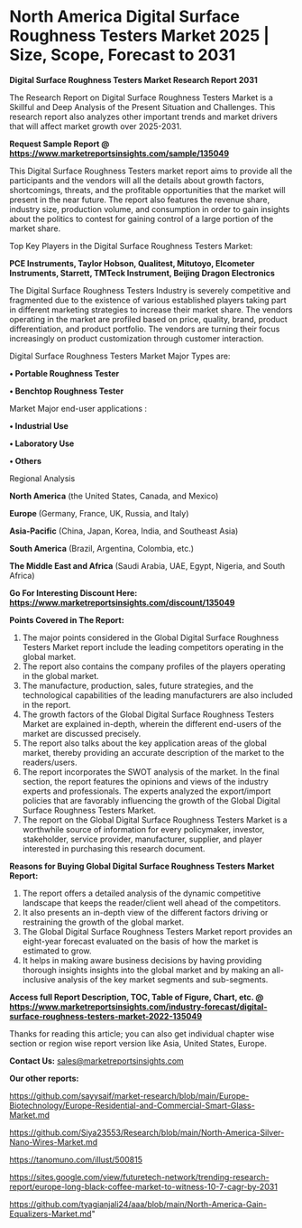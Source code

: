  # North America Digital Surface Roughness Testers Market 2025 | Size, Scope, Forecast to 2031

<strong>Digital Surface Roughness Testers Market Research Report 2031</strong>

The Research Report on Digital Surface Roughness Testers Market is a Skillful and Deep Analysis of the Present Situation and Challenges. This research report also analyzes other important trends and market drivers that will affect market growth over 2025-2031.

<strong>Request Sample Report @ <a href=https://www.marketreportsinsights.com/sample/135049>https://www.marketreportsinsights.com/sample/135049</a></strong>

This Digital Surface Roughness Testers market report aims to provide all the participants and the vendors will all the details about growth factors, shortcomings, threats, and the profitable opportunities that the market will present in the near future. The report also features the revenue share, industry size, production volume, and consumption in order to gain insights about the politics to contest for gaining control of a large portion of the market share.

Top Key Players in the Digital Surface Roughness Testers Market:

<strong>PCE Instruments, Taylor Hobson, Qualitest, Mitutoyo, Elcometer Instruments, Starrett, TMTeck Instrument, Beijing Dragon Electronics</strong>

The Digital Surface Roughness Testers Industry is severely competitive and fragmented due to the existence of various established players taking part in different marketing strategies to increase their market share. The vendors operating in the market are profiled based on price, quality, brand, product differentiation, and product portfolio. The vendors are turning their focus increasingly on product customization through customer interaction.

Digital Surface Roughness Testers Market Major Types are:

<strong>• Portable Roughness Tester

• Benchtop Roughness Tester</strong>

Market Major end-user applications :

<strong>• Industrial Use

• Laboratory Use

• Others</strong>

Regional Analysis

</u><strong><b>North America</b></strong> (the United States, Canada, and Mexico)

<strong><b>Europe </b></strong>(Germany, France, UK, Russia, and Italy)

<strong><b>Asia-Pacific</b></strong> (China, Japan, Korea, India, and Southeast Asia)

<strong><b>South America</b></strong> (Brazil, Argentina, Colombia, etc.)

<strong><b>The Middle East and Africa</b></strong> (Saudi Arabia, UAE, Egypt, Nigeria, and South Africa)

<strong>Go For Interesting Discount Here: <a href=https://www.marketreportsinsights.com/discount/135049>https://www.marketreportsinsights.com/discount/135049</a></strong>

<strong>Points Covered in The Report:</strong>
<ol>
  <li>The major points considered in the Global Digital Surface Roughness Testers Market report include the leading competitors operating in the global market.</li>
  <li>The report also contains the company profiles of the players operating in the global market.</li>
  <li>The manufacture, production, sales, future strategies, and the technological capabilities of the leading manufacturers are also included in the report.</li>
  <li>The growth factors of the Global Digital Surface Roughness Testers Market are explained in-depth, wherein the different end-users of the market are discussed precisely.</li>
  <li>The report also talks about the key application areas of the global market, thereby providing an accurate description of the market to the readers/users.</li>
  <li>The report incorporates the SWOT analysis of the market. In the final section, the report features the opinions and views of the industry experts and professionals. The experts analyzed the export/import policies that are favorably influencing the growth of the Global Digital Surface Roughness Testers Market.</li>
  <li>The report on the Global Digital Surface Roughness Testers Market is a worthwhile source of information for every policymaker, investor, stakeholder, service provider, manufacturer, supplier, and player interested in purchasing this research document.</li>
</ol>
<strong>Reasons for Buying Global Digital Surface Roughness Testers Market Report:</strong>

<ol>
  <li>The report offers a detailed analysis of the dynamic competitive landscape that keeps the reader/client well ahead of the competitors.</li>
  <li>It also presents an in-depth view of the different factors driving or restraining the growth of the global market.</li>
  <li>The Global Digital Surface Roughness Testers Market report provides an eight-year forecast evaluated on the basis of how the market is estimated to grow.</li>
  <li>It helps in making aware business decisions by having providing thorough insights insights into the global market and by making an all-inclusive analysis of the key market segments and sub-segments.</li>
</ol>
<strong>Access full Report Description, TOC, Table of Figure, Chart, etc. @ <a href=https://www.marketreportsinsights.com/industry-forecast/digital-surface-roughness-testers-market-2022-135049>https://www.marketreportsinsights.com/industry-forecast/digital-surface-roughness-testers-market-2022-135049</a></strong>


Thanks for reading this article; you can also get individual chapter wise section or region wise report version like Asia, United States, Europe.

<strong>Contact Us:</strong>
sales@marketreportsinsights.com

<strong>Our other reports:</strong>

<a href=https://github.com/sayysaif/market-research/blob/main/Europe-Biotechnology/Europe-Residential-and-Commercial-Smart-Glass-Market.md>https://github.com/sayysaif/market-research/blob/main/Europe-Biotechnology/Europe-Residential-and-Commercial-Smart-Glass-Market.md</a>

<a href=https://github.com/Siya23553/Research/blob/main/North-America-Silver-Nano-Wires-Market.md>https://github.com/Siya23553/Research/blob/main/North-America-Silver-Nano-Wires-Market.md</a>

<a href=https://tanomuno.com/illust/500815>https://tanomuno.com/illust/500815</a>

<a href=https://sites.google.com/view/futuretech-network/trending-research-report/europe-long-black-coffee-market-to-witness-10-7-cagr-by-2031>https://sites.google.com/view/futuretech-network/trending-research-report/europe-long-black-coffee-market-to-witness-10-7-cagr-by-2031</a>

<a href=https://github.com/tyagianjali24/aaa/blob/main/North-America-Gain-Equalizers-Market.md>https://github.com/tyagianjali24/aaa/blob/main/North-America-Gain-Equalizers-Market.md</a>"
